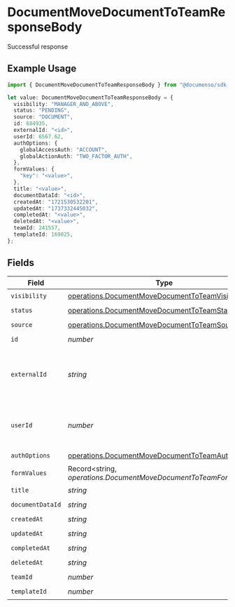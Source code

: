 # DocumentMoveDocumentToTeamResponseBody

Successful response

## Example Usage

```typescript
import { DocumentMoveDocumentToTeamResponseBody } from "@documenso/sdk-typescript/models/operations";

let value: DocumentMoveDocumentToTeamResponseBody = {
  visibility: "MANAGER_AND_ABOVE",
  status: "PENDING",
  source: "DOCUMENT",
  id: 684935,
  externalId: "<id>",
  userId: 6567.62,
  authOptions: {
    globalAccessAuth: "ACCOUNT",
    globalActionAuth: "TWO_FACTOR_AUTH",
  },
  formValues: {
    "key": "<value>",
  },
  title: "<value>",
  documentDataId: "<id>",
  createdAt: "1721530532201",
  updatedAt: "1737332445032",
  completedAt: "<value>",
  deletedAt: "<value>",
  teamId: 241557,
  templateId: 169025,
};
```

## Fields

| Field                                                                                                                | Type                                                                                                                 | Required                                                                                                             | Description                                                                                                          |
| -------------------------------------------------------------------------------------------------------------------- | -------------------------------------------------------------------------------------------------------------------- | -------------------------------------------------------------------------------------------------------------------- | -------------------------------------------------------------------------------------------------------------------- |
| `visibility`                                                                                                         | [operations.DocumentMoveDocumentToTeamVisibility](../../models/operations/documentmovedocumenttoteamvisibility.md)   | :heavy_check_mark:                                                                                                   | N/A                                                                                                                  |
| `status`                                                                                                             | [operations.DocumentMoveDocumentToTeamStatus](../../models/operations/documentmovedocumenttoteamstatus.md)           | :heavy_check_mark:                                                                                                   | N/A                                                                                                                  |
| `source`                                                                                                             | [operations.DocumentMoveDocumentToTeamSource](../../models/operations/documentmovedocumenttoteamsource.md)           | :heavy_check_mark:                                                                                                   | N/A                                                                                                                  |
| `id`                                                                                                                 | *number*                                                                                                             | :heavy_check_mark:                                                                                                   | N/A                                                                                                                  |
| `externalId`                                                                                                         | *string*                                                                                                             | :heavy_check_mark:                                                                                                   | A custom external ID you can use to identify the document.                                                           |
| `userId`                                                                                                             | *number*                                                                                                             | :heavy_check_mark:                                                                                                   | The ID of the user that created this document.                                                                       |
| `authOptions`                                                                                                        | [operations.DocumentMoveDocumentToTeamAuthOptions](../../models/operations/documentmovedocumenttoteamauthoptions.md) | :heavy_check_mark:                                                                                                   | N/A                                                                                                                  |
| `formValues`                                                                                                         | Record<string, *operations.DocumentMoveDocumentToTeamFormValues*>                                                    | :heavy_check_mark:                                                                                                   | N/A                                                                                                                  |
| `title`                                                                                                              | *string*                                                                                                             | :heavy_check_mark:                                                                                                   | N/A                                                                                                                  |
| `documentDataId`                                                                                                     | *string*                                                                                                             | :heavy_check_mark:                                                                                                   | N/A                                                                                                                  |
| `createdAt`                                                                                                          | *string*                                                                                                             | :heavy_check_mark:                                                                                                   | N/A                                                                                                                  |
| `updatedAt`                                                                                                          | *string*                                                                                                             | :heavy_check_mark:                                                                                                   | N/A                                                                                                                  |
| `completedAt`                                                                                                        | *string*                                                                                                             | :heavy_check_mark:                                                                                                   | N/A                                                                                                                  |
| `deletedAt`                                                                                                          | *string*                                                                                                             | :heavy_check_mark:                                                                                                   | N/A                                                                                                                  |
| `teamId`                                                                                                             | *number*                                                                                                             | :heavy_check_mark:                                                                                                   | N/A                                                                                                                  |
| `templateId`                                                                                                         | *number*                                                                                                             | :heavy_check_mark:                                                                                                   | N/A                                                                                                                  |